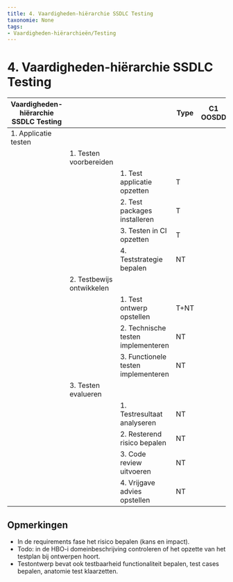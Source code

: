 ```yaml
---
title: 4. Vaardigheden-hiërarchie SSDLC Testing
taxonomie: None
tags:
- Vaardigheden-hiërarchieën/Testing
---
```

# 4. Vaardigheden-hiërarchie SSDLC Testing


|Vaardigheden-hiërarchie SSDLC Testing|||Type|C1 OOSDD|C2 WEBDEV|C3 QSD|C4 GP
|--------------|-------------|------------|---------|---------|---------|---------|---------|
|1. Applicatie testen|
|            |1. Testen voorbereiden|
||                        |1. Test applicatie opzetten                     |T|             
||                        |2. Test packages installeren                    |T|
||                        |3. Testen in CI opzetten                          |T|
||                        |4. Teststrategie bepalen                        |NT|
|            |2. Testbewijs ontwikkelen|
||                        |1. Test ontwerp opstellen                       |T+NT|
||                        |2. Technische testen implementeren      |NT|
||                        |3. Functionele testen implementeren      |NT|
|            |3. Testen evalueren|
||                        |1. Testresultaat analyseren                     |NT|
||                        |2. Resterend risico bepalen                    |NT|
||                        |3. Code review uitvoeren                       |NT|
||                        |4. Vrijgave advies opstellen                    |NT|

## Opmerkingen
- In de requirements fase het risico bepalen (kans en impact).
- Todo: in de HBO-i domeinbeschrijving controleren of het opzette van het testplan bij ontwerpen hoort.
- Testontwerp bevat ook testbaarheid functionaliteit bepalen, test cases bepalen, anatomie test klaarzetten.



